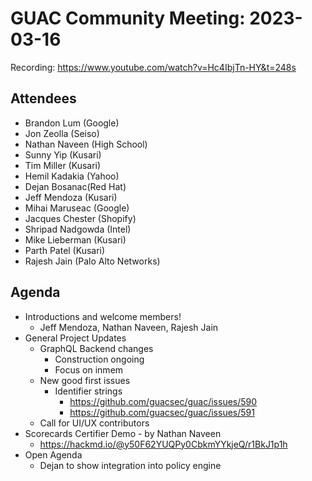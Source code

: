 # GUAC Community Meeting: 2023-03-16

Recording: https://www.youtube.com/watch?v=Hc4IbjTn-HY&t=248s

## Attendees

* Brandon Lum (Google)
* Jon Zeolla (Seiso)
* Nathan Naveen (High School)
* Sunny Yip (Kusari)
* Tim Miller (Kusari)
* Hemil Kadakia (Yahoo)
* Dejan Bosanac(Red Hat)
* Jeff Mendoza (Kusari)
* Mihai Maruseac (Google)
* Jacques Chester (Shopify)
* Shripad Nadgowda (Intel)
* Mike Lieberman (Kusari)
* Parth Patel (Kusari)
* Rajesh Jain (Palo Alto Networks)

## Agenda

* Introductions and welcome members!
    * Jeff Mendoza, Nathan Naveen, Rajesh Jain
* General Project Updates
    * GraphQL Backend changes
        * Construction ongoing
        * Focus on inmem
    * New good first issues
        * Identifier strings
             * https://github.com/guacsec/guac/issues/590
             * https://github.com/guacsec/guac/issues/591 
    * Call for UI/UX contributors
* Scorecards Certifier Demo - by Nathan Naveen
    * https://hackmd.io/@y50F62YUQPy0CbkmYYkjeQ/r1BkJ1p1h 
* Open Agenda
    * Dejan to show integration into policy engine
